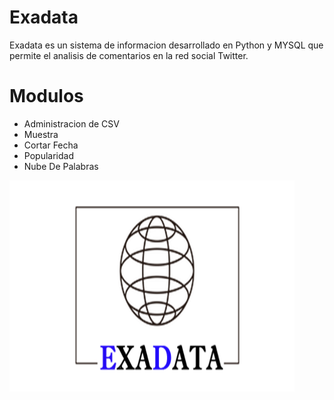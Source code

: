 # Exadata

Exadata es un sistema de informacion desarrollado en Python y MYSQL que permite el analisis de comentarios en la red social Twitter.

# Modulos
- Administracion de CSV
- Muestra
- Cortar Fecha
- Popularidad
- Nube De Palabras

![](https://github.com/RodrigooDS/Exadata/blob/master/PROYECTO/LOGO.png)
